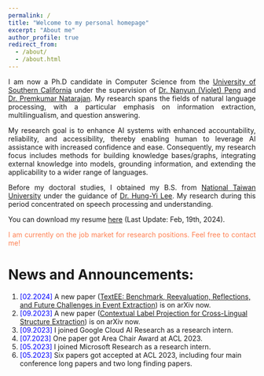 ```yaml
---
permalink: /
title: "Welcome to my personal homepage"
excerpt: "About me"
author_profile: true
redirect_from: 
  - /about/
  - /about.html
---
```


<p align="justify">
  I am now a Ph.D candidate in Computer Science from the <a href="https://www.cs.usc.edu/">University of Southern California</a> under the supervision of <a href="https://vnpeng.net/">Dr. Nanyun (Violet) Peng</a> and <a href="https://viterbi.usc.edu/directory/faculty/Natarajan/Premkumar">Dr. Premkumar Natarajan</a>. My research spans the fields of natural language processing, with a particular emphasis on information extraction, multilingualism, and question answering. 
</p>  

<p align="justify">
  My research goal is to enhance AI systems with enhanced accountability, reliability, and accessibility, thereby enabling human to leverage AI assistance with increased confidence and ease. Consequently, my research focus includes methods for building knowledge bases/graphs, integrating external knowledge into models, grounding information, and extending the applicability to a wider range of languages.
</p>

<p align="justify">
  Before my doctoral studies, I obtained my B.S. from <a href="https://eecs.ntu.edu.tw/?locale=en">National Taiwan University</a> under the guidance of <a href="https://speech.ee.ntu.edu.tw/~hylee">Dr. Hung-Yi Lee</a>. My research during this period concentrated on speech processing and understanding. 
</p>

You can download my resume [here](../files/Resume_ihunghsu_202402.pdf) (Last Update: Feb, 19th, 2024).

<p align="justify" style='color:coral'>
  I am currently on the job market for research positions. Feel free to contact me!
</p>

News and Announcements:
======
1. <span style="color:blue">[02.2024] </span> A new paper ([TextEE: Benchmark, Reevaluation, Reflections, and Future Challenges in Event Extraction](https://arxiv.org/abs/2311.09562)) is on arXiv now.
1. <span style="color:blue">[09.2023] </span> A new paper ([Contextual Label Projection for Cross-Lingual Structure Extraction](https://arxiv.org/abs/2309.08943)) is on arXiv now.
1. <span style="color:blue">[09.2023] </span> I joined Google Cloud AI Research as a research intern.
1. <span style="color:blue">[07.2023] </span> One paper got Area Chair Award at ACL 2023.
1. <span style="color:blue">[05.2023] </span> I joined Microsoft Research as a research intern.
1. <span style="color:blue">[05.2023] </span> Six papers got accepted at ACL 2023, including four main conference long papers and two long finding papers.